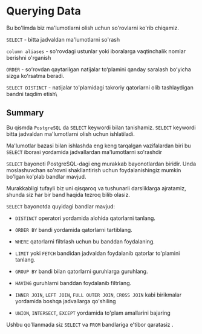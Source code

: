 # Querying Data
Bu bo'limda biz ma'lumotlarni olish uchun so'rovlarni ko'rib chiqamiz.


`SELECT` - bitta jadvaldan ma'lumotlarni so'rash

`column aliases` - so'rovdagi ustunlar yoki iboralarga vaqtinchalik nomlar berishni o'rganish

`ORDER` - soʻrovdan qaytarilgan natijalar toʻplamini qanday saralash boʻyicha sizga koʻrsatma beradi.

`SELECT DISTINCT` - natijalar to'plamidagi takroriy qatorlarni olib tashlaydigan bandni taqdim etish\

## Summary
Bu qismda `PostgreSQL` da `SELECT` keywordi bilan tanishamiz. `SELECT` keywordi bitta jadvaldan ma'lumotlarni olish uchun ishlatiladi.

Ma'lumotlar bazasi bilan ishlashda eng keng tarqalgan vazifalardan biri bu `SELECT` iborasi yordamida jadvallardan ma'lumotlarni so'rashdir

`SELECT` bayonoti PostgreSQL-dagi eng murakkab bayonotlardan biridir. Unda moslashuvchan so'rovni shakllantirish uchun foydalanishingiz mumkin bo'lgan ko'plab bandlar mavjud.

Murakkabligi tufayli biz uni qisqaroq va tushunarli darsliklarga ajratamiz, shunda siz har bir band haqida tezroq bilib olasiz.


`SELECT` bayonotda  quyidagi bandlar mavjud:

* `DISTINCT` operatori yordamida alohida qatorlarni tanlang.

* `ORDER BY` bandi yordamida qatorlarni tartiblang.

* `WHERE` qatorlarni filtrlash uchun bu banddan foydalaning.

* `LIMIT` yoki `FETCH` bandidan jadvaldan foydalanib qatorlar to'plamini tanlang.

* `GROUP BY` bandi bilan qatorlarni guruhlarga guruhlang.

* `HAVING` guruhlarni banddan foydalanib filtrlang.

* `INNER JOIN`, `LEFT JOIN`, `FULL OUTER JOIN`, `CROSS JOIN` kabi birikmalar yordamida boshqa jadvallarga qo'shiling 

* `UNION`, `INTERSECT`, `EXCEPT` yordamida to'plam amallarini bajaring

Ushbu qo'llanmada siz `SELECT` va `FROM` bandlariga e'tibor qaratasiz  .